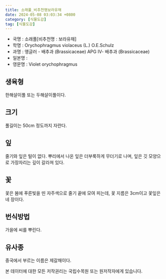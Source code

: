 ```yaml
---
title: 소래풀_비추천명보라유채
date: 2024-05-08 03:03:34 +0800
category: [식물도감]
tag: [식물도감]
---
```




- 국명 : 소래풀[비추천명 : 보라유채]
- 학명 : Orychophragmus violaceus (L.) O.E.Schulz
- 과명 : 앵글러 - 배추과 (Brassicaceae) APG Ⅳ- 배추과 (Brassicaceae)
- 일본명 : 
- 영문명 : Violet orychophragmus


## 생육형
한해살이풀 또는 두해살이풀이다. 
## 크기
풀길이는 50cm 정도까지 자란다.
## 잎
줄기와 잎은 털이 없다. 뿌리에서 나온 잎은 더부룩하게 무더기로 나며, 잎은 깃 모양으로 가장자리는 깊이 갈라져 있다.
## 꽃
꽃은 봄에 푸른빛을 띤 자주색으로 줄기 끝에 모여 피는데, 꽃 지름은 3cm이고 꽃잎은 네 장이다.
## 번식방법
가을에 씨를 뿌린다.
## 유사종
중국에서 부르는 이름은 제갈채이다.






본 데이터에 대한 모든 저작권리는 국립수목원 또는 원저작자에게 있습니다.
